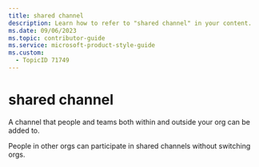 ```yaml
---
title: shared channel
description: Learn how to refer to "shared channel" in your content.
ms.date: 09/06/2023
ms.topic: contributor-guide
ms.service: microsoft-product-style-guide
ms.custom:
  - TopicID 71749
---
```



# shared channel

A channel that people and teams both within and outside your org can be added to. 

People in other orgs can participate in shared channels without switching orgs.

